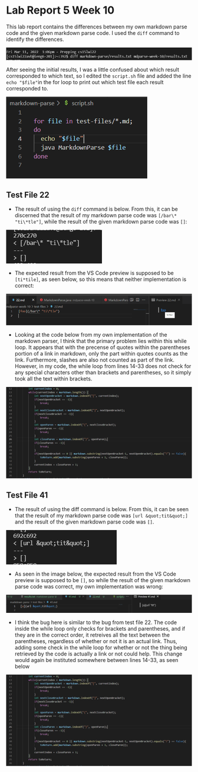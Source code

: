 # Lab Report 5 Week 10

This lab report contains the differences between my own markdown parse code and the given markdown parse code. I used the `diff` command to identify the differences. 

![diff command](week10-img2.PNG)

After seeing the initial results, I was a little confused about which result corresponded to which text, so I edited the `script.sh` file and added the line `echo "$file"`in the for loop to print out which test file each result corresponded to. 

![Changes to `script.sh`](week10-img1.PNG)

## Test File 22

* The result of using the `diff` command is below. From this, it can be discerned that the result of my markdown parse code was `[/bar\* "ti\*tle"]`, while the result of the given markdown parse code was `[]`:

![diff results test 22](week10-img3.PNG)

* The expected result from the VS Code preview is supposed to be `[ti*tile]`, as seen below, so this means that neither implementation is correct:

![expected results test 22](week10-image4.png)

* Looking at the code below from my own implementation of the markdown parser, I think that the primary problem lies within this while loop. It appears that with the precense of quotes within the parentheses portion of a link in markdown, only the part within quotes counts as the link. Furthermore, slashes are also not counted as part of the link. However, in my code, the while loop from lines 14-33 does not check for any special characters other than brackets and parentheses, so it simply took all the text within brackets.

![expected changes](week10-img5.PNG)

## Test File 41

* The result of using the diff command is below. From this, it can be seen that the result of my markdown parse code was `[url &quot;tit&quot;]` and the result of the given markdown parse code was `[]`.

![diff results test 41](week10-img6.PNG)

* As seen in the image below, the expected result from the VS Code preview is supposed to be `[]`, so while the result of the given markdown parse code was correct, my own implementation was wrong:

![expected results](week10-img7.PNG)

* I think the bug here is similar to the bug from test file 22. The code inside the while loop only checks for brackets and parentheses, and if they are in the correct order, it retreives all the text between the parentheses, regardless of whether or not it is an actual link. Thus, adding some check in the while loop for whether or not the thing being retrieved by the code is actually a link or not could help. This change would again be instituted somewhere between lines 14-33, as seen below

![expected changes](week10-img5.PNG)